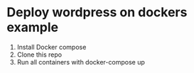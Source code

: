 # Deploy wordpress on dockers example
1. Install Docker compose
2. Clone this repo
3. Run all containers with docker-compose up
